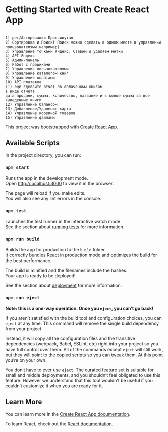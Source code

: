 # Getting Started with Create React App
~~~

1) рег/Авторизация Продвинутая
2) Сортировка и Поиск( Поиск можно сделать в одном месте в управлении пользователями например)
3) Управление точками яндекс. Ставим и удаляем метки
4) API Яндекс
5) Админ-панель
6) Работ с графиками 
7) Управление пользователями
8) Управление каталогом книг
9) Управление оплатами 
10) API платежка
11) ещё сделайте отчёт по оплаченным книгам  
в виде отчёта  
дата продажи, сумма, количество, название и в конце сумма за все выведенные книги
12) Управление балансом
13) Добавление/Удаление карты
14) Управление корзиной товаров
15) Управление файлами
~~~

This project was bootstrapped with [Create React App](https://github.com/facebook/create-react-app).

## Available Scripts

In the project directory, you can run:

### `npm start`

Runs the app in the development mode.\
Open [http://localhost:3000](http://localhost:3000) to view it in the browser.

The page will reload if you make edits.\
You will also see any lint errors in the console.

### `npm test`

Launches the test runner in the interactive watch mode.\
See the section about [running tests](https://facebook.github.io/create-react-app/docs/running-tests) for more information.

### `npm run build`

Builds the app for production to the `build` folder.\
It correctly bundles React in production mode and optimizes the build for the best performance.

The build is minified and the filenames include the hashes.\
Your app is ready to be deployed!

See the section about [deployment](https://facebook.github.io/create-react-app/docs/deployment) for more information.

### `npm run eject`

**Note: this is a one-way operation. Once you `eject`, you can’t go back!**

If you aren’t satisfied with the build tool and configuration choices, you can `eject` at any time. This command will remove the single build dependency from your project.

Instead, it will copy all the configuration files and the transitive dependencies (webpack, Babel, ESLint, etc) right into your project so you have full control over them. All of the commands except `eject` will still work, but they will point to the copied scripts so you can tweak them. At this point you’re on your own.

You don’t have to ever use `eject`. The curated feature set is suitable for small and middle deployments, and you shouldn’t feel obligated to use this feature. However we understand that this tool wouldn’t be useful if you couldn’t customize it when you are ready for it.

## Learn More

You can learn more in the [Create React App documentation](https://facebook.github.io/create-react-app/docs/getting-started).

To learn React, check out the [React documentation](https://reactjs.org/).
